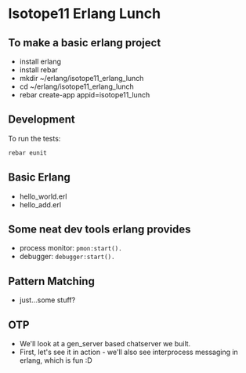# Isotope11 Erlang Lunch

## To make a basic erlang project
- install erlang
- install rebar
- mkdir ~/erlang/isotope11_erlang_lunch
- cd ~/erlang/isotope11_erlang_lunch
- rebar create-app appid=isotope11_lunch

## Development

To run the tests:

```bash
rebar eunit
```

## Basic Erlang

- hello_world.erl
- hello_add.erl

## Some neat dev tools erlang provides

- process monitor: `pmon:start().`
- debugger: `debugger:start().`

## Pattern Matching

- just...some stuff?

## OTP

- We'll look at a gen_server based chatserver we built.
- First, let's see it in action - we'll also see interprocess messaging in erlang, which is fun :D

